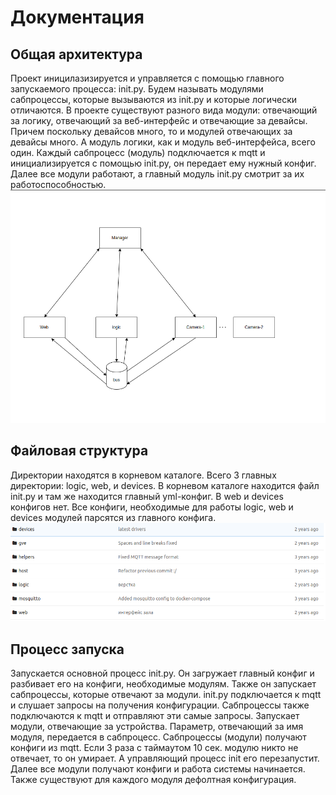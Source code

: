 # Документация
## Общая архитектура
Проект иницилазизируется и управляется с помощью главного запускаемого процесса: init.py. Будем называть модулями сабпроцессы, которые вызываются из init.py и которые логически отличаются. В проекте существуют разного вида модули: отвечающий за логику, отвечающий за веб-интерфейс и отвечающие за девайсы. Причем поскольку девайсов много, то и модулей отвечающих за девайсы много. А модуль логики, как и модуль веб-интерфейса, всего один.
Каждый сабпроцесс (модуль) подключается к mqtt и инициализируется с помощью init.py, он передает ему нужный конфиг. Далее все модули работают, а главный модуль init.py смотрит за их работоспособностью.
![avatar](Screenshot_20220929_141837.png)
## Файловая структура
Директории находятся в корневом каталоге. Всего 3 главных директории: logic, web, и devices. В корневом каталоге находится файл init.py и там же находится главный yml-конфиг. В web и devices конфигов нет. Все конфиги, необходимые для работы logic, web и devices модулей парсятся из главного конфига.
![avatar](Screenshot_20220929_142319.png)
## Процесс запуска
Запускается основной процесс init.py. Он загружает главный конфиг и разбивает его на конфиги, необходимые модулям. Также он запускает сабпроцессы, которые отвечают за модули. init.py подключается к mqtt и слушает запросы на получения конфигурации. Сабпроцессы также подключаются к mqtt и отправляют эти самые запросы. Запускает модули, отвечающие за устройства. Параметр, отвечающий за имя модуля, передается в сабпроцесс. Сабпроцессы (модули) получают конфиги из mqtt. Если 3 раза с таймаутом 10 сек. модулю никто не отвечает, то он умирает. А управляющий процесс init его перезапустит. Далее все модули получают конфиги и работа системы начинается. Также существуют для каждого модуля дефолтная конфигурация.
